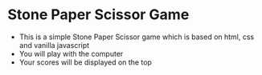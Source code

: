 # Stone Paper Scissor Game

- This is a simple Stone Paper Scissor game which is based on html, css and vanilla javascript
- You will play with the computer
- Your scores will be displayed on the top
